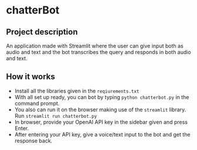 # chatterBot

## Project description

An application made with Streamlit where the user can give input both as audio and text and the bot transcribes the query and responds in both audio and text.

## How it works

* Install all the libraries given in the `reqiurements.txt`
* With all set up ready, you can bot by typing `python chatterbot.py` in the command prompt.
* You also can run it on the browser making use of the `streamlit` library. Run `streamlit run chatterbot.py`
* In browser, provide your OpenAI API key in the sidebar given and press Enter.
* After entering your API key, give a voice/text input to the bot and get the response back.
